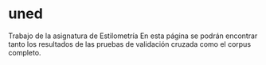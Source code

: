 # uned
Trabajo de la asignatura de Estilometría
En esta página se podrán encontrar tanto los resultados de las pruebas de validación cruzada como el corpus completo.
